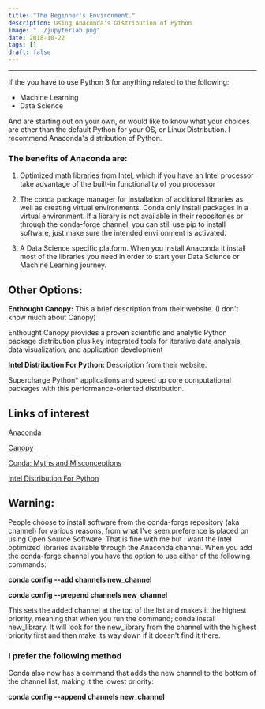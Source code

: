 ```yaml
---
title: "The Beginner's Environment."
description: Using Anaconda's Distribution of Python
image: "../jupyterlab.png"
date: 2018-10-22
tags: []
draft: false
---
```


---

If the you have to use Python 3 for anything related to the following:

* Machine Learning
* Data Science

And are starting out on your own, or would like to know what your choices are other than the default Python for your OS, or Linux Distribution.  I recommend Anaconda's distribution of Python.

### The benefits of Anaconda are:

1. Optimized math libraries from Intel, which if you have an Intel processor take advantage of the built-in functionality of you processor

2. The conda package manager for installation of additional libraries as well as creating virtual environments.  Conda only install packages in a virtual environment.  If a library is not available in their repositories or through the conda-forge channel, you can still use pip to install software, just make sure the intended environment is activated.



3. A Data Science specific platform.  When you install Anaconda it install most of the libraries you need in order to start your Data Science or Machine Learning journey.

## Other Options:
**Enthought Canopy:** This a brief description from their website. (I don't know much about Canopy)

Enthought Canopy provides a proven scientific and analytic Python package distribution plus key integrated tools for iterative data analysis, data visualization, and application development

**Intel Distribution For Python:** Description from their website.

Supercharge Python* applications and speed up core computational packages with this performance-oriented distribution.


## Links of interest

[Anaconda](https://www.anaconda.com/distribution/)

[Canopy](https://www.enthought.com/product/canopy/)

[Conda: Myths and Misconceptions](https://jakevdp.github.io/blog/2016/08/25/conda-myths-and-misconceptions/)

[Intel Distribution For Python](https://software.intel.com/en-us/distribution-for-python)

## Warning:  

People choose to install software from the conda-forge repository (aka channel) for various reasons, from what I've seen preference is placed on using Open Source Software.  That is fine with me but I want the Intel optimized libraries available through the Anaconda channel.  When you add the conda-forge channel you have the option to use either of the following commands:


**conda config --add channels new_channel**

**conda config --prepend channels new_channel**

This sets the added channel at the top of the list and makes it the highest priority, meaning that when you run the command; conda install new_library. It will look for the new_library from the channel with the highest priority first and then make its way down if it doesn't find it there.  

### I prefer the following method

Conda also now has a command that adds the new channel to the bottom of the channel list, making it the lowest priority:

**conda config --append channels new_channel**
